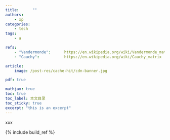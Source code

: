 ```yaml
---
title:      ""
authors:
    - xp
categories:
    - tech
tags:
    - a

refs:
    - "Vandermonde":      https://en.wikipedia.org/wiki/Vandermonde_matrix                     "Vandermonde matrix"
    - "Cauchy":           https://en.wikipedia.org/wiki/Cauchy_matrix                          "Cauchy matrix"

article:
    image: /post-res/cache-hit/cdn-banner.jpg

pdf: true

mathjax: true
toc: true
toc_label: 本文目录
toc_sticky: true
excerpt: "this is an excerpt"
---
```


xxx

{% include build_ref %}
